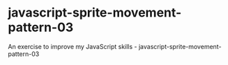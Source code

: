 # javascript-sprite-movement-pattern-03
An exercise to improve my JavaScript skills - javascript-sprite-movement-pattern-03
